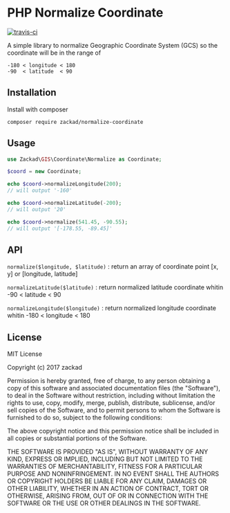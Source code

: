 # PHP Normalize Coordinate

[![travis-ci](https://travis-ci.org/zackad/normalize-coordinate.svg?branch=master)](https://travis-ci.org/zackad/normalize-coordinate)

A simple library to normalize Geographic Coordinate System (GCS) so the coordinate will be in the range of

```
-180 < longitude < 180
-90  < latitude  < 90
```

## Installation

Install with composer

```shell
composer require zackad/normalize-coordinate
```

## Usage

```php
use Zackad\GIS\Coordinate\Normalize as Coordinate;

$coord = new Coordinate;

echo $coord->normalizeLongitude(200);
// will output '-160'

echo $coord->normalizeLatitude(-200);
// will output '20'

echo $coord->normalize(541.45, -90.55);
// will output '[-178.55, -89.45]'
```

## API

`normalize($longitude, $latitude)` : return an array of coordinate point [x, y] or [longitude, latitude]

`normalizeLatitude($latitude)` : return normalized latitude coordinate whitin -90 < latitude < 90

`normalizeLongitude($longitude)` : return normalized longitude coordinate whitin -180 < longitude < 180

## License

MIT License

Copyright (c) 2017 zackad

Permission is hereby granted, free of charge, to any person obtaining a copy
of this software and associated documentation files (the "Software"), to deal
in the Software without restriction, including without limitation the rights
to use, copy, modify, merge, publish, distribute, sublicense, and/or sell
copies of the Software, and to permit persons to whom the Software is
furnished to do so, subject to the following conditions:

The above copyright notice and this permission notice shall be included in all
copies or substantial portions of the Software.

THE SOFTWARE IS PROVIDED "AS IS", WITHOUT WARRANTY OF ANY KIND, EXPRESS OR
IMPLIED, INCLUDING BUT NOT LIMITED TO THE WARRANTIES OF MERCHANTABILITY,
FITNESS FOR A PARTICULAR PURPOSE AND NONINFRINGEMENT. IN NO EVENT SHALL THE
AUTHORS OR COPYRIGHT HOLDERS BE LIABLE FOR ANY CLAIM, DAMAGES OR OTHER
LIABILITY, WHETHER IN AN ACTION OF CONTRACT, TORT OR OTHERWISE, ARISING FROM,
OUT OF OR IN CONNECTION WITH THE SOFTWARE OR THE USE OR OTHER DEALINGS IN THE
SOFTWARE.
